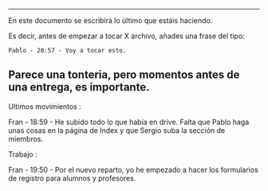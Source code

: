 ----------------------------------------------------------------------
En este documento se escribirá lo último que estáis haciendo.

Es decir, antes de empezar a tocar X archivo, añades una frase del tipo:

	Pablo - 20:57 - Voy a tocar esto.

Parece una tonteria, pero momentos antes de una entrega, es importante.
-----------------------------------------------------------------------

Ultimos movimientos : 

Fran - 18:59 - He subido todo lo que había en drive. Falta que Pablo haga unas cosas en la página de Index y que Sergio suba la sección de miembros.


Trabajo :

Fran - 19:50 - Por el nuevo reparto, yo he empezado a hacer los formularios de registro para alumnos y profesores.